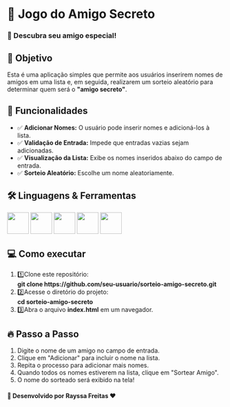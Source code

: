   <h1>🎁 Jogo do Amigo Secreto</h1>
  <h3>🎉 Descubra seu amigo especial!</h3>

 <h2>📌 Objetivo</h2>
    <p>Esta é uma aplicação simples que permite aos usuários inserirem nomes de amigos em uma lista e, em seguida, realizarem um sorteio aleatório para determinar quem será o <strong>"amigo secreto"</strong>.</p>
 
<h2>🚀 Funcionalidades</h2>
    <ul>
        <li>✅ <strong>Adicionar Nomes:</strong> O usuário pode inserir nomes e adicioná-los à lista.</li>
        <li>✅ <strong>Validação de Entrada:</strong> Impede que entradas vazias sejam adicionadas.</li>
        <li>✅ <strong>Visualização da Lista:</strong> Exibe os nomes inseridos abaixo do campo de entrada.</li>
        <li>✅ <strong>Sorteio Aleatório:</strong> Escolhe um nome aleatoriamente.</li>
  </ul>

<h2>🛠️ Linguagens & Ferramentas</h2>
<div class="icons">
  <img src="https://cdn.jsdelivr.net/gh/devicons/devicon@latest/icons/html5/html5-original-wordmark.svg" width="50px" />
  <img src="https://cdn.jsdelivr.net/gh/devicons/devicon@latest/icons/css3/css3-original-wordmark.svg" width="50px" />
  <img src="https://cdn.jsdelivr.net/gh/devicons/devicon@latest/icons/javascript/javascript-original.svg" width="50px" /> 
  <img src="https://cdn.jsdelivr.net/gh/devicons/devicon@latest/icons/github/github-original-wordmark.svg" width="50px" />
  <img src="https://cdn.jsdelivr.net/gh/devicons/devicon@latest/icons/trello/trello-original-wordmark.svg" width="50px" />
</div>


<h2>💻 Como executar</h2>
    <ol>
        <li>1️⃣Clone este repositório:<br><strong>git clone https://github.com/seu-usuario/sorteio-amigo-secreto.git</strong></li>
        <li>2️⃣Acesse o diretório do projeto:<br><strong>cd sorteio-amigo-secreto</strong></li>
        <li>3️⃣Abra o arquivo <strong>index.html</strong> em um navegador.</li>
    </ol>

  <h2>🔥 Passo a Passo</h2>
    <ol>
        <li>Digite o nome de um amigo no campo de entrada.</li>
        <li>Clique em "Adicionar" para incluir o nome na lista.</li>
        <li>Repita o processo para adicionar mais nomes.</li>
        <li>Quando todos os nomes estiverem na lista, clique em "Sortear Amigo".</li>
        <li>O nome do sorteado será exibido na tela!</li>
    </ol>

  <h4>📝 Desenvolvido por <strong>Rayssa Freitas</strong> ❤️</h4>
